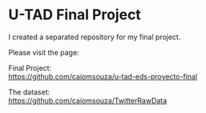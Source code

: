 # U-TAD Final Project 

I created a separated repository for my final project.<BR>

Please visit the page:<BR>

Final Project:<BR>
https://github.com/caiomsouza/u-tad-eds-proyecto-final<BR>

The dataset:<BR>
https://github.com/caiomsouza/TwitterRawData<BR>


